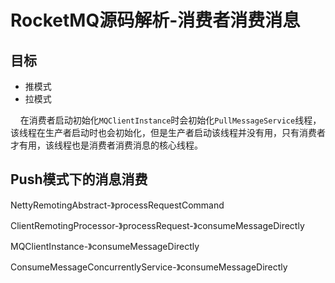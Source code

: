 # RocketMQ源码解析-消费者消费消息

## 目标

- 推模式
- 拉模式

&nbsp; &nbsp; 在消费者启动初始化`MQClientInstance`时会初始化`PullMessageService`线程，该线程在生产者启动时也会初始化，但是生产者启动该线程并没有用，只有消费者才有用，该线程也是消费者消费消息的核心线程。

## Push模式下的消息消费





NettyRemotingAbstract-》processRequestCommand

ClientRemotingProcessor-》processRequest-》consumeMessageDirectly

MQClientInstance-》consumeMessageDirectly

ConsumeMessageConcurrentlyService-》consumeMessageDirectly


